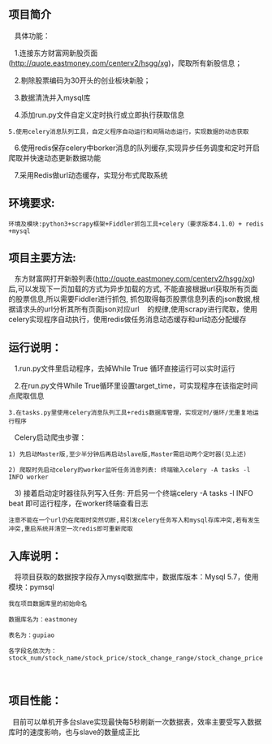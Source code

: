 ## 项目简介
    具体功能： 
    
    1.连接东方财富网新股页面(http://quote.eastmoney.com/centerv2/hsgg/xg)，爬取所有新股信息； 
    
    2.剔除股票编码为30开头的创业板块新股；
    
    3.数据清洗并入mysql库
    
    4.添加run.py文件自定义定时执行或立即执行获取信息 

    5.使用celery消息队列工具，自定义程序自动运行和间隔动态运行，实现数据的动态获取 

    6.使用redis保存celery中borker消息的队列缓存,实现异步任务调度和定时开启爬取并快速动态更新数据功能 
    
    7.采用Redis做url动态缓存，实现分布式爬取系统
## 环境要求:
    环境及模块:python3+scrapy框架+Fiddler抓包工具+celery（要求版本4.1.0）+ redis +mysql
## 项目主要方法:
    东方财富网打开新股列表(http://quote.eastmoney.com/centerv2/hsgg/xg) 
    后,可以发现下一页加载的方式为异步加载的方式, 
    不能直接根据url获取所有页面的股票信息,所以需要Fiddler进行抓包, 
    抓包取得每页股票信息列表的json数据,根据请求头的url分析其所有页面json对应url 
    的规律,使用scrapy进行爬取，使用celery实现程序自动执行，使用redis做任务消息动态缓存和url动态分配缓存
## 运行说明： 
    1.run.py文件里启动程序，去掉While True 循环直接运行可以实时运行 
    
    2.在run.py文件While True循环里设置target_time，可实现程序在该指定时间点爬取信息 

    3.在tasks.py里使用celery消息队列工具+redis数据库管理，实现定时/循环/无重复地运行程序 
    
    Celery启动爬虫步骤： 
    
    1) 先启动Master版,至少半分钟后再启动slave版,Master需启动两个定时器(见上述) 
    
    2) 爬取时先启动celery的worker监听任务消息列表: 终端输入celery -A tasks -l INFO worker 
    
    3) 接着启动定时器往队列写入任务: 开启另一个终端celery -A tasks -l INFO beat  即可运行程序，在worker终端查看日志 
    
    注意不能在一个url仍在爬取时突然切断,易引发celery任务写入和mysql存库冲突,若有发生冲突,重启系统并清空一次redis即可重新爬取
## 入库说明：
    将项目获取的数据按字段存入mysql数据库中，数据库版本：Mysql 5.7，使用模块：pymsql 
    
    我在项目数据库里的初始命名 
    
    数据库名为：eastmoney
    
    表名为：gupiao 
    
    各字段名依次为：stock_num/stock_name/stock_price/stock_change_range/stock_change_price 
    
## 项目性能：
   目前可以单机开多台slave实现最快每5秒刷新一次数据表，效率主要受写入数据库时的速度影响，也与slave的数量成正比
